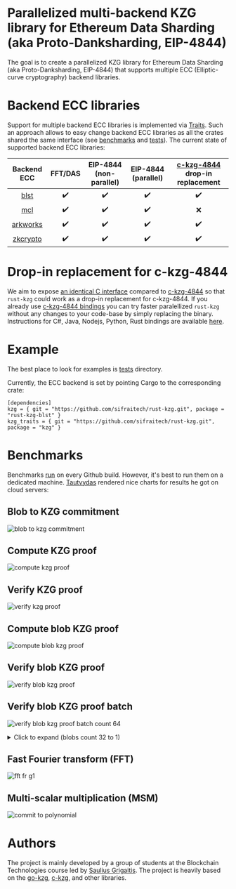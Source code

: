 # Parallelized multi-backend KZG library for Ethereum Data Sharding (aka Proto-Danksharding, EIP-4844)

The goal is to create a parallelized KZG library for Ethereum Data Sharding (aka Proto-Danksharding, EIP-4844) that supports multiple ECC (Elliptic-curve cryptography) backend libraries.

# Backend ECC libraries

Support for multiple backend ECC libraries is implemented via [Traits](https://github.com/sifraitech/kzg/blob/main/kzg/src/lib.rs). Such an approach allows to easy change backend ECC libraries as all the crates shared the same interface (see [benchmarks](https://github.com/sifraitech/kzg/tree/main/kzg-bench/src/benches) and [tests](https://github.com/sifraitech/kzg/tree/main/kzg-bench/src/tests)). The current state of supported backend ECC libraries:

| Backend ECC | FFT/DAS | EIP-4844 (non-parallel) | EIP-4844 (parallel) | [c-kzg-4844](https://github.com/ethereum/c-kzg-4844) drop-in replacement |
| :---: | :---: | :---: | :---: | :---: |
| [blst](https://github.com/supranational/blst) | :heavy_check_mark: | :heavy_check_mark: | :heavy_check_mark: | :heavy_check_mark: |
| [mcl](https://github.com/herumi/mcl) | :heavy_check_mark: | :heavy_check_mark: | :heavy_check_mark: | :x: |
| [arkworks](https://github.com/arkworks-rs/algebra) | :heavy_check_mark: | :heavy_check_mark: | :heavy_check_mark: | :heavy_check_mark: |
| [zkcrypto](https://github.com/zkcrypto/bls12_381) | :heavy_check_mark: | :heavy_check_mark: | :heavy_check_mark: | :heavy_check_mark: |


# Drop-in replacement for c-kzg-4844

We aim to expose [an identical C interface](https://github.com/sifraitech/rust-kzg/blob/b4de1923a6218ea37021d0f9e3bd375dbf529d34/blst-from-scratch/src/eip_4844.rs#L604:L835) compared to [c-kzg-4844](https://github.com/ethereum/c-kzg-4844) so that `rust-kzg` could work as a drop-in replacement for c-kzg-4844. If you already use [c-kzg-4844 bindings](https://github.com/ethereum/c-kzg-4844/tree/main/bindings) you can try faster paralellized `rust-kzg` without any changes to your code-base by simply replacing the binary. Instructions for C#, Java, Nodejs, Python, Rust bindings are available [here](https://github.com/sifraitech/rust-kzg/blob/main/blst/run-c-kzg-4844-tests.sh).

# Example

The best place to look for examples is [tests](https://github.com/sifraitech/kzg/tree/main/kzg-bench/src/tests) directory.

Currently, the ECC backend is set by pointing Cargo to the corresponding crate:

```
[dependencies]
kzg = { git = "https://github.com/sifraitech/rust-kzg.git", package = "rust-kzg-blst" }
kzg_traits = { git = "https://github.com/sifraitech/rust-kzg.git", package = "kzg" }
```

# Benchmarks

Benchmarks [run](https://github.com/sifraitech/kzg/blob/main/.github/workflows/benchmarks.yml) on every Github build. However, it's best to run them on a dedicated machine. [Tautvydas](https://github.com/belijzajac) rendered nice charts for results he got on cloud servers:

## Blob to KZG commitment

![blob to kzg commitment](images/blob_to_kzg_commitment.png)

## Compute KZG proof

![compute kzg proof](images/compute_kzg_proof.png)

## Verify KZG proof

![verify kzg proof](images/verify_kzg_proof.png)

## Compute blob KZG proof

![compute blob kzg proof](images/compute_blob_kzg_proof.png)

## Verify blob KZG proof

![verify blob kzg proof](images/verify_blob_kzg_proof.png)

## Verify blob KZG proof batch

![verify blob kzg proof batch count 64](images/verify_blob_kzg_proof_batch_64.png)

<details>
<summary>Click to expand (blobs count 32 to 1)</summary>

![verify blob kzg proof batch count 64](images/verify_blob_kzg_proof_batch_32.png)
![verify blob kzg proof batch count 64](images/verify_blob_kzg_proof_batch_16.png)
![verify blob kzg proof batch count 64](images/verify_blob_kzg_proof_batch_8.png)
![verify blob kzg proof batch count 64](images/verify_blob_kzg_proof_batch_4.png)
![verify blob kzg proof batch count 64](images/verify_blob_kzg_proof_batch_2.png)
![verify blob kzg proof batch count 64](images/verify_blob_kzg_proof_batch_1.png)

</details>

## Fast Fourier transform (FFT)

![fft fr g1](images/fft.png)

## Multi-scalar multiplication (MSM)

![commit to polynomial](images/multi_scalar_multiplication.png)

# Authors

The project is mainly developed by a group of students at the Blockchain Technologies course led by [Saulius Grigaitis](https://twitter.com/sauliuseth). The project is heavily based on the [go-kzg](https://github.com/protolambda/go-kzg), [c-kzg](https://github.com/benjaminion/c-kzg), and other libraries.
